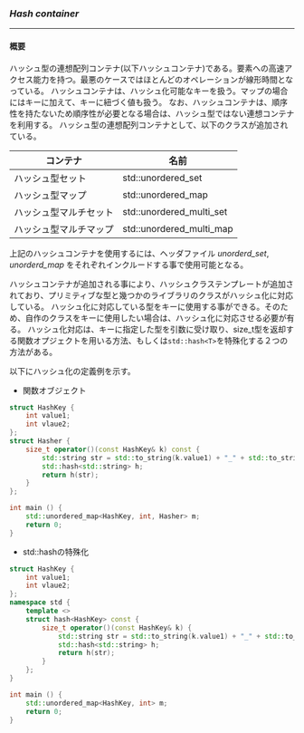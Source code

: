 ### *Hash container*
----
#### 概要
ハッシュ型の連想配列コンテナ(以下ハッシュコンテナ)である。要素への高速アクセス能力を持つ。最悪のケースではほとんどのオペレーションが線形時間となっている。
ハッシュコンテナは、ハッシュ化可能なキーを扱う。マップの場合にはキーに加えて、キーに紐づく値も扱う。
なお、ハッシュコンテナは、順序性を持たないため順序性が必要となる場合は、ハッシュ型ではない連想コンテナを利用する。
ハッシュ型の連想配列コンテナとして、以下のクラスが追加されている。

| コンテナ | 名前 |
| -- | -- |
| ハッシュ型セット | std::unordered_set |
| ハッシュ型マップ | std::unordered_map |
| ハッシュ型マルチセット | std::unordered_multi_set |
| ハッシュ型マルチマップ | std::unordered_multi_map |

上記のハッシュコンテナを使用するには、ヘッダファイル *unorderd_set*, *unorderd_map* をそれぞれインクルードする事で使用可能となる。

ハッシュコンテナが追加される事により、ハッシュクラステンプレートが追加されており、プリミティブな型と幾つかのライブラリのクラスがハッシュ化に対応している。
ハッシュ化に対応している型をキーに使用する事ができる。そのため、自作のクラスをキーに使用したい場合は、ハッシュ化に対応させる必要が有る。
ハッシュ化対応は、キーに指定した型を引数に受け取り、size_t型を返却する関数オプジェクトを用いる方法、もしくは`std::hash<T>`を特殊化する２つの方法がある。

以下にハッシュ化の定義例を示す。
* 関数オブジェクト

```c++
struct HashKey {
    int value1;
    int vlaue2;
};
struct Hasher {
    size_t operator()(const HashKey& k) const {
        std::string str = std::to_string(k.value1) + "_" + std::to_string(k.value2)
        std::hash<std::string> h;
        return h(str);
    }
};

int main () {
    std::unordered_map<HashKey, int, Hasher> m;
    return 0;
}
```

* std::hash<T>の特殊化

```c++
struct HashKey {
    int value1;
    int vlaue2;
};
namespace std {
    template <>
    struct hash<HashKey> const {
        size_t operator()(const HashKey& k) {
            std::string str = std::to_string(k.value1) + "_" + std::to_string(k.value2)
            std::hash<std::string> h;
            return h(str);
        }
    };
}

int main () {
    std::unordered_map<HashKey, int> m;
    return 0;
}
```


